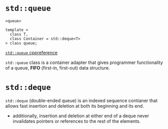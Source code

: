 # `std::queue`

```
<queue>

template <
  class T,
  class Container = std::deque<T>
> class queue;
```
[`std::queue` cppreference](https://en.cppreference.com/w/cpp/container/queue)

`std::queue` class is a container adapter that gives programmer functionality of a queue, **FIFO** (first-in, first-out) data structure.

# `std::deque`

`std::deque` (double-ended queue) is an indexed sequence contianer that allows fast insertion and deletion at both its beginning and its end. 
  - additionally, insertion and deletion at either end of a deque never invalidates pointers or references to the rest of the elements.



